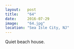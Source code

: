 ```yaml
---
layout:   post
title:    "64"
date:     2016-07-29
image:    "64.jpg"
location: "Sea Isle City, NJ"
---
```


Quiet beach house.
